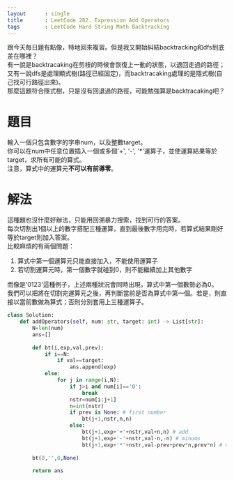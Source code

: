 ```yaml
--- 
layout      : single
title       : LeetCode 282. Expression Add Operators
tags        : LeetCode Hard String Math Backtracking
---
```

跟今天每日題有點像，特地回來複習。但是我又開始糾結backtracking和dfs到底差在哪裡？  
有一說是backtracaking在剪枝的時候會恢復上一動的狀態，以退回走過的路徑；又有一說dfs是處理顯式樹(路徑已經固定)，而backtracaking處理的是隱式樹(自己找可行路徑出來)。  
那麼這題符合隱式樹，只是沒有回退過的路徑，可能勉強算是backtracaking吧？

# 題目
輸入一個只包含數字的字串num，以及整數target。  
你可以在num中任意位置插入一個或多個'+', '-', '*'運算子，並使運算結果等於target，求所有可能的算式。  
注意，算式中的運算元**不可以有前導零**。

# 解法
這種題也沒什麼好辦法，只能用回溯暴力搜索，找到可行的答案。  
每次切割出1個以上的數字搭配三種運算，直到最後數字用完時，若算式結果剛好等於target則加入答案。  
比較麻煩的有兩個問題：  
1. 算式中第一個運算元只能直接加入，不能使用運算子  
2. 若切割運算元時，第一個數字就碰到0，則不能繼續加上其他數字  

而像是'0123'這種例子，上述兩種狀況會同時出現，算式中第一個數勢必為0。  
我們可以把將在切割完運算元之後，再判斷當前是否為算式中第一個。若是，則直接以當前數做為算式；否則分別套用上三種運算子。  

```python
class Solution:
    def addOperators(self, num: str, target: int) -> List[str]:
        N=len(num)
        ans=[]
        
        def bt(i,exp,val,prev):
            if i==N:
                if val==target:
                    ans.append(exp)
            else:
                for j in range(i,N):
                    if j>i and num[i]=='0':
                        break
                    nstr=num[i:j+1]
                    n=int(nstr)
                    if prev is None: # first number
                        bt(j+1,nstr,n,n)
                    else:
                        bt(j+1,exp+'+'+nstr,val+n,n) # add
                        bt(j+1,exp+'-'+nstr,val-n,-n) # minums
                        bt(j+1,exp+'*'+nstr,val-prev+prev*n,prev*n) # multiply
        
        bt(0,'',0,None)
        
        return ans
```
